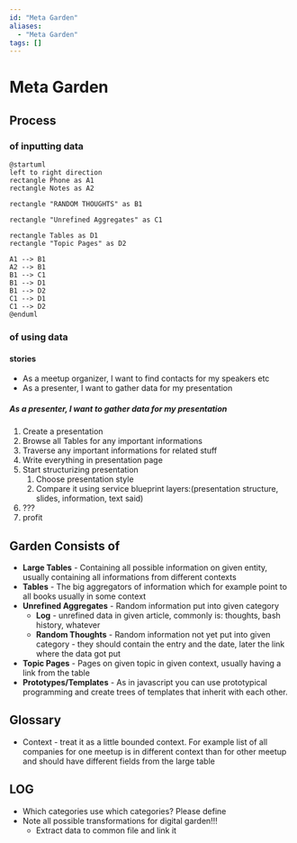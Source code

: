 ```yaml
---
id: "Meta Garden"
aliases:
  - "Meta Garden"
tags: []
---
```


# Meta Garden

## Process

### of inputting data

```plantuml
@startuml
left to right direction
rectangle Phone as A1
rectangle Notes as A2

rectangle "RANDOM THOUGHTS" as B1

rectangle "Unrefined Aggregates" as C1

rectangle Tables as D1
rectangle "Topic Pages" as D2

A1 --> B1
A2 --> B1
B1 --> C1
B1 --> D1
B1 --> D2
C1 --> D1
C1 --> D2
@enduml

```

### of using data

#### stories

- As a meetup organizer, I want to find contacts for my speakers etc
- As a presenter, I want to gather data for my presentation

##### As a presenter, I want to gather data for my presentation

1. Create a presentation
2. Browse all Tables for any important informations
3. Traverse any important informations for related stuff
4. Write everything in presentation page
5. Start structurizing presentation
    1. Choose presentation style
    1. Compare it using service blueprint layers:(presentation structure, slides, information, text said)
6. ???
7. profit




## Garden Consists of
- **Large Tables** - Containing all possible information on given entity, usually containing all informations from different contexts 
- **Tables** - The big aggregators of information which for example point to all books usually in some context
- **Unrefined Aggregates** - Random information put into given category
    - **Log** - unrefined data in given article, commonly is: thoughts, bash history, whatever
	- **Random Thoughts** - Random information not yet put into given category - they should contain the entry and the date, later the link where the data got put
- **Topic Pages** - Pages on given topic in given context, usually having a link from the table
- **Prototypes/Templates** - As in javascript you can use prototypical programming and create trees of templates that inherit with each other.

## Glossary
- Context - treat it as a little bounded context. For example list of all companies for one meetup is in different context than for other meetup and should have different fields from the large table

## LOG

- Which categories use which categories? Please define
- Note all possible transformations for digital garden!!!
    - Extract data to common file and link it

